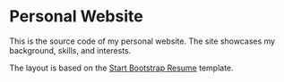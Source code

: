 # Personal Website

This is the source code of my personal website. The site showcases my background, skills, and interests.

The layout is based on the [Start Bootstrap Resume](https://github.com/startbootstrap/startbootstrap-resume) template.
